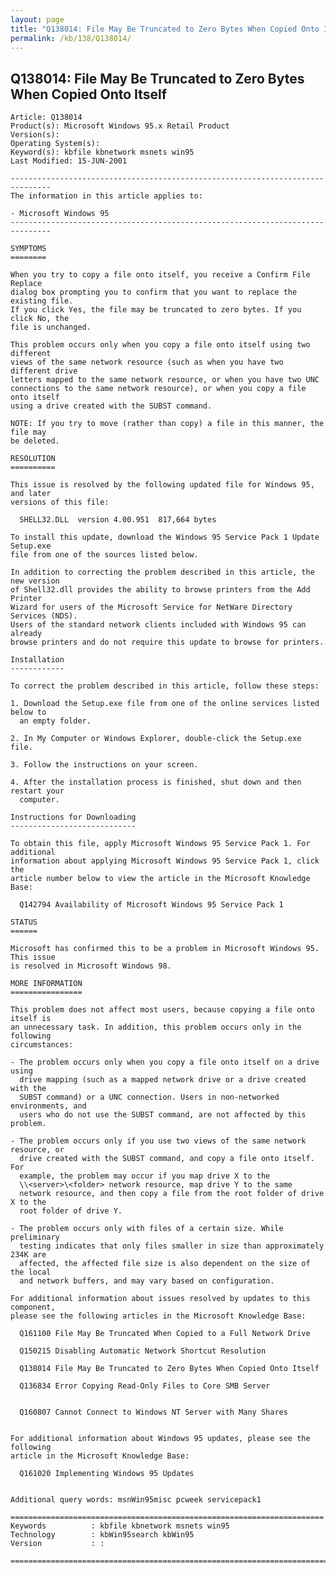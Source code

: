 ```yaml
---
layout: page
title: "Q138014: File May Be Truncated to Zero Bytes When Copied Onto Itself"
permalink: /kb/138/Q138014/
---
```


## Q138014: File May Be Truncated to Zero Bytes When Copied Onto Itself

	Article: Q138014
	Product(s): Microsoft Windows 95.x Retail Product
	Version(s): 
	Operating System(s): 
	Keyword(s): kbfile kbnetwork msnets win95
	Last Modified: 15-JUN-2001
	
	-------------------------------------------------------------------------------
	The information in this article applies to:
	
	- Microsoft Windows 95 
	-------------------------------------------------------------------------------
	
	SYMPTOMS
	========
	
	When you try to copy a file onto itself, you receive a Confirm File Replace
	dialog box prompting you to confirm that you want to replace the existing file.
	If you click Yes, the file may be truncated to zero bytes. If you click No, the
	file is unchanged.
	
	This problem occurs only when you copy a file onto itself using two different
	views of the same network resource (such as when you have two different drive
	letters mapped to the same network resource, or when you have two UNC
	connections to the same network resource), or when you copy a file onto itself
	using a drive created with the SUBST command.
	
	NOTE: If you try to move (rather than copy) a file in this manner, the file may
	be deleted.
	
	RESOLUTION
	==========
	
	This issue is resolved by the following updated file for Windows 95, and later
	versions of this file:
	
	  SHELL32.DLL  version 4.00.951  817,664 bytes
	
	To install this update, download the Windows 95 Service Pack 1 Update Setup.exe
	file from one of the sources listed below.
	
	In addition to correcting the problem described in this article, the new version
	of Shell32.dll provides the ability to browse printers from the Add Printer
	Wizard for users of the Microsoft Service for NetWare Directory Services (NDS).
	Users of the standard network clients included with Windows 95 can already
	browse printers and do not require this update to browse for printers.
	
	Installation
	------------
	
	To correct the problem described in this article, follow these steps:
	
	1. Download the Setup.exe file from one of the online services listed below to
	  an empty folder.
	
	2. In My Computer or Windows Explorer, double-click the Setup.exe file.
	
	3. Follow the instructions on your screen.
	
	4. After the installation process is finished, shut down and then restart your
	  computer.
	
	Instructions for Downloading
	----------------------------
	
	To obtain this file, apply Microsoft Windows 95 Service Pack 1. For additional
	information about applying Microsoft Windows 95 Service Pack 1, click the
	article number below to view the article in the Microsoft Knowledge Base:
	
	  Q142794 Availability of Microsoft Windows 95 Service Pack 1
	
	STATUS
	======
	
	Microsoft has confirmed this to be a problem in Microsoft Windows 95. This issue
	is resolved in Microsoft Windows 98.
	
	MORE INFORMATION
	================
	
	This problem does not affect most users, because copying a file onto itself is
	an unnecessary task. In addition, this problem occurs only in the following
	circumstances:
	
	- The problem occurs only when you copy a file onto itself on a drive using
	  drive mapping (such as a mapped network drive or a drive created with the
	  SUBST command) or a UNC connection. Users in non-networked environments, and
	  users who do not use the SUBST command, are not affected by this problem.
	
	- The problem occurs only if you use two views of the same network resource, or
	  drive created with the SUBST command, and copy a file onto itself. For
	  example, the problem may occur if you map drive X to the
	  \\<server>\<folder> network resource, map drive Y to the same
	  network resource, and then copy a file from the root folder of drive X to the
	  root folder of drive Y.
	
	- The problem occurs only with files of a certain size. While preliminary
	  testing indicates that only files smaller in size than approximately 234K are
	  affected, the affected file size is also dependent on the size of the local
	  and network buffers, and may vary based on configuration.
	
	For additional information about issues resolved by updates to this component,
	please see the following articles in the Microsoft Knowledge Base:
	
	  Q161100 File May Be Truncated When Copied to a Full Network Drive
	
	  Q150215 Disabling Automatic Network Shortcut Resolution
	
	  Q138014 File May Be Truncated to Zero Bytes When Copied Onto Itself
	
	  Q136834 Error Copying Read-Only Files to Core SMB Server
	
	
	  Q160807 Cannot Connect to Windows NT Server with Many Shares
	
	
	For additional information about Windows 95 updates, please see the following
	article in the Microsoft Knowledge Base:
	
	  Q161020 Implementing Windows 95 Updates
	
	
	Additional query words: msnWin95misc pcweek servicepack1
	
	======================================================================
	Keywords          : kbfile kbnetwork msnets win95 
	Technology        : kbWin95search kbWin95
	Version           : :
	
	=============================================================================
	
